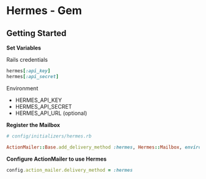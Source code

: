 # Hermes - Gem

## Getting Started

**Set Variables**

Rails credentials
```ruby
hermes[:api_key]
hermes[:api_secret]
```

Environment
* HERMES_API_KEY
* HERMES_API_SECRET
* HERMES_API_URL (optional)

**Register the Mailbox**
```ruby
# config/initializers/hermes.rb

ActionMailer::Base.add_delivery_method :hermes, Hermes::Mailbox, environment: 'dev'
```

**Configure ActionMailer to use Hermes**
```ruby
config.action_mailer.delivery_method = :hermes
```
